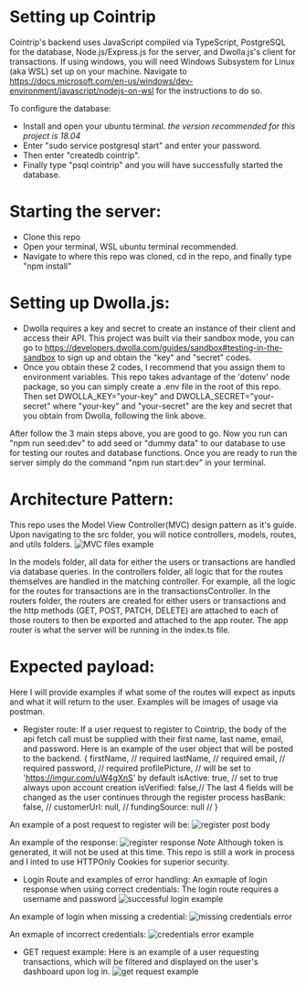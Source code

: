 # Setting up Cointrip
Cointrip's backend uses JavaScript compiled via TypeScript, PostgreSQL for the database, Node.js/Express.js for the server, and Dwolla.js's client for transactions.
If using windows, you will need Windows Subsystem for Linux (aka WSL) set up on your machine. Navigate to https://docs.microsoft.com/en-us/windows/dev-environment/javascript/nodejs-on-wsl for the instructions to do so.

To configure the database:
- Install and open your ubuntu terminal. *the version recommended for this project is 18.04*
- Enter "sudo service postgresql start" and enter your password.
- Then enter "createdb cointrip".
- Finally type "psql cointrip" and you will have successfully started the database.

# Starting the server:
- Clone this repo
- Open your terminal, WSL ubuntu terminal recommended.
- Navigate to where this repo was cloned, cd in the repo, and finally type "npm install"

# Setting up Dwolla.js:
- Dwolla requires a key and secret to create an instance of their client and access their API. This project was built via their sandbox mode, you can go to https://developers.dwolla.com/guides/sandbox#testing-in-the-sandbox to sign up and obtain the "key" and "secret" codes.
- Once you obtain these 2 codes, I recommend that you assign them to environment variables. This repo takes advantage of the 'dotenv' node package, so you can simply create a .env file in the root of this repo. Then set DWOLLA_KEY="your-key" and DWOLLA_SECRET="your-secret" where "your-key" and "your-secret" are the key and secret that you obtain from Dwolla, following the link above.

After follow the 3 main steps above, you are good to go. Now you run can "npm run seed:dev" to add seed or "dummy data" to our database to use for testing our routes and database functions.
Once you are ready to run the server simply do the command "npm run start:dev" in your terminal.

# Architecture Pattern:
This repo uses the Model View Controller(MVC) design pattern as it's guide. Upon navigating to the src folder, you will notice controllers, models, routes, and utils folders. 
![MVC files example]("https://imgur.com/Z8ofv4P")

In the models folder, all data for either the users or transactions are handled via database queries. In the controllers folder, all logic that for the routes themselves are handled in the matching controller. For example, all the logic for the routes for transactions are in the transactionsController. In the routers folder, the routers are created for either users or transactions and the http methods (GET, POST, PATCH, DELETE) are attached to each of those routers to then be exported and attached to the app router. The app router is what the server will be running in the index.ts file.

# Expected payload:
Here I will provide examples if what some of the routes will expect as inputs and what it will return to the user. Examples will be images of usage via postman.

- Register route:
If a user request to register to Cointrip, the body of the api fetch call must be supplied with their first name, last name, email, and password.
Here is an example of the user object that will be posted to the backend.
{
  firstName, // required
  lastName, // required
  email, // required
  password, // required
  profilePicture, // will be set to 'https://imgur.com/uW4gXnS' by default
  isActive: true, // set to true always upon account creation
  isVerified: false,// The last 4 fields will be changed as the user continues through the register process
  hasBank: false, // 
  customerUrl: null, //
  fundingSource: null //
}

An example of a post request to register will be:
![register post body]("https://imgur.com/xGKJ9Tg")

An example of the response:
![register response]("https://imgur.com/pEmL6rD")
*Note* Although token is generated, it will not be used at this time. This repo is still a work in process and I inted to use HTTPOnly Cookies for superior security.


- Login Route and examples of error handling:
An exmaple of login response when using correct credentials: 
The login route requires a username and password
![successful login example]("https://imgur.com/nPdhaLc")

An example of login when missing a credential:
![missing credentials error]("https://imgur.com/JAhNfR9")

An exmaple of incorrect credentials:
![credentials error example]("https://imgur.com/exGReGr")

- GET request example:
Here is an example of a user requesting transactions, which will be filtered and displayed on the user's dashboard upon log in.
![get request example]("https://imgur.com/4s2bzpA")

